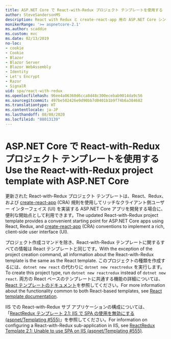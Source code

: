 ```yaml
---
title: ASP.NET Core で React-with-Redux プロジェクト テンプレートを使用する
author: SteveSandersonMS
description: React with Redux と create-react-app 用の ASP.NET Core シングル ページ アプリケーション (SPA) プロジェクト テンプレートの使用を開始する方法について説明します。
monikerRange: '>= aspnetcore-2.1'
ms.author: scaddie
ms.custom: mvc
ms.date: 02/13/2019
no-loc:
- cookie
- Cookie
- Blazor
- Blazor Server
- Blazor WebAssembly
- Identity
- Let's Encrypt
- Razor
- SignalR
uid: spa/react-with-redux
ms.openlocfilehash: 96ee4a06360d6cca8d48c300ecebab9014da9c56
ms.sourcegitcommit: 497be502426e9d90bb7d0401b1b9f74b6a384682
ms.translationtype: HT
ms.contentlocale: ja-JP
ms.lasthandoff: 08/08/2020
ms.locfileid: "88013139"
---
```

# <a name="use-the-react-with-redux-project-template-with-aspnet-core"></a><span data-ttu-id="63fd8-103">ASP.NET Core で React-with-Redux プロジェクト テンプレートを使用する</span><span class="sxs-lookup"><span data-stu-id="63fd8-103">Use the React-with-Redux project template with ASP.NET Core</span></span>

<span data-ttu-id="63fd8-104">更新された React-with-Redux プロジェクト テンプレートは、React、Redux、および [create-react-app](https://github.com/facebookincubator/create-react-app) (CRA) 規則を使用してリッチなクライアント側ユーザー インターフェイス (UI) を実装する ASP.NET Core アプリを開発する場合に、便利な開始点として利用できます。</span><span class="sxs-lookup"><span data-stu-id="63fd8-104">The updated React-with-Redux project template provides a convenient starting point for ASP.NET Core apps using React, Redux, and [create-react-app](https://github.com/facebookincubator/create-react-app) (CRA) conventions to implement a rich, client-side user interface (UI).</span></span>

<span data-ttu-id="63fd8-105">プロジェクト作成コマンドを除き、React-with-Redux テンプレートに関するすべての情報は React テンプレートと同じです。</span><span class="sxs-lookup"><span data-stu-id="63fd8-105">With the exception of the project creation command, all information about the React-with-Redux template is the same as the React template.</span></span> <span data-ttu-id="63fd8-106">このプロジェクトの種類を作成するには、`dotnet new react` の代わりに `dotnet new reactredux` を実行します。</span><span class="sxs-lookup"><span data-stu-id="63fd8-106">To create this project type, run `dotnet new reactredux` instead of `dotnet new react`.</span></span> <span data-ttu-id="63fd8-107">両方の React ベースのテンプレートに共通する機能の詳細については、[React テンプレートのドキュメント](xref:spa/react)を参照してください。</span><span class="sxs-lookup"><span data-stu-id="63fd8-107">For more information about the functionality common to both React-based templates, see [React template documentation](xref:spa/react).</span></span>

<span data-ttu-id="63fd8-108">IIS での React-with-Redux サブ アプリケーションの構成については、「[ReactRedux テンプレート 2.1: IIS で SPA の使用を無効にする (aspnet/Templating &num;555)](https://github.com/aspnet/Templating/issues/555)」を参照してください。</span><span class="sxs-lookup"><span data-stu-id="63fd8-108">For information on configuring a React-with-Redux sub-application in IIS, see [ReactRedux Template 2.1: Unable to use SPA on IIS (aspnet/Templating &num;555)](https://github.com/aspnet/Templating/issues/555).</span></span>

